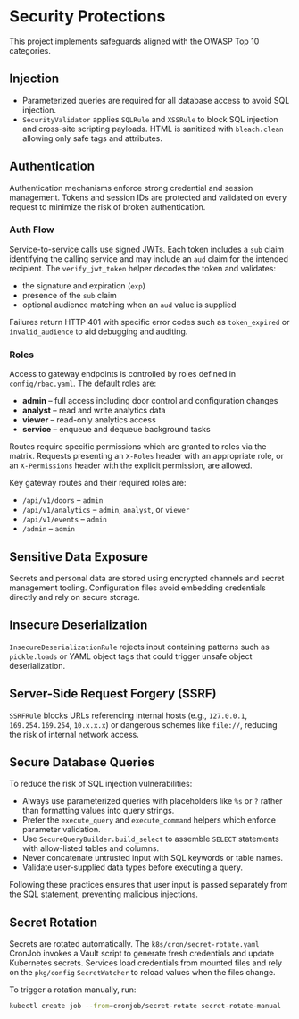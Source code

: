 # Security Protections

This project implements safeguards aligned with the OWASP Top 10 categories.

## Injection

- Parameterized queries are required for all database access to avoid SQL injection.
- `SecurityValidator` applies `SQLRule` and `XSSRule` to block SQL injection
  and cross-site scripting payloads. HTML is sanitized with `bleach.clean`
  allowing only safe tags and attributes.

## Authentication

Authentication mechanisms enforce strong credential and session management. Tokens and session IDs are protected and validated on every request to minimize the risk of broken authentication.

### Auth Flow

Service-to-service calls use signed JWTs. Each token includes a `sub` claim identifying the calling service and may include an `aud` claim for the intended recipient. The `verify_jwt_token` helper decodes the token and validates:

- the signature and expiration (`exp`)
- presence of the `sub` claim
- optional audience matching when an `aud` value is supplied

Failures return HTTP 401 with specific error codes such as `token_expired` or `invalid_audience` to aid debugging and auditing.

### Roles

Access to gateway endpoints is controlled by roles defined in `config/rbac.yaml`.
The default roles are:

- **admin** – full access including door control and configuration changes
- **analyst** – read and write analytics data
- **viewer** – read-only analytics access
- **service** – enqueue and dequeue background tasks

Routes require specific permissions which are granted to roles via the matrix.
Requests presenting an `X-Roles` header with an appropriate role, or an
`X-Permissions` header with the explicit permission, are allowed.

Key gateway routes and their required roles are:

- `/api/v1/doors` – `admin`
- `/api/v1/analytics` – `admin`, `analyst`, or `viewer`
- `/api/v1/events` – `admin`
- `/admin` – `admin`

## Sensitive Data Exposure

Secrets and personal data are stored using encrypted channels and secret management tooling. Configuration files avoid embedding credentials directly and rely on secure storage.

## Insecure Deserialization

`InsecureDeserializationRule` rejects input containing patterns such as `pickle.loads` or YAML object tags that could trigger unsafe object deserialization.

## Server-Side Request Forgery (SSRF)

`SSRFRule` blocks URLs referencing internal hosts (e.g., `127.0.0.1`, `169.254.169.254`, `10.x.x.x`) or dangerous schemes like `file://`, reducing the risk of internal network access.

## Secure Database Queries

To reduce the risk of SQL injection vulnerabilities:

- Always use parameterized queries with placeholders like `%s` or `?` rather than formatting values into query strings.
- Prefer the `execute_query` and `execute_command` helpers which enforce parameter validation.
- Use `SecureQueryBuilder.build_select` to assemble `SELECT` statements with
  allow-listed tables and columns.
- Never concatenate untrusted input with SQL keywords or table names.
- Validate user-supplied data types before executing a query.

Following these practices ensures that user input is passed separately from the SQL statement, preventing malicious injections.

## Secret Rotation

Secrets are rotated automatically. The `k8s/cron/secret-rotate.yaml` CronJob
invokes a Vault script to generate fresh credentials and update Kubernetes
secrets. Services load credentials from mounted files and rely on the
`pkg/config` `SecretWatcher` to reload values when the files change.

To trigger a rotation manually, run:

```bash
kubectl create job --from=cronjob/secret-rotate secret-rotate-manual
```
